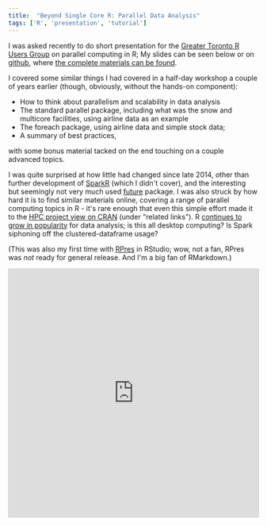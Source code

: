 ```yaml
---
title:  "Beyond Single Core R: Parallel Data Analysis"
tags: ['R', 'presentation', 'tutorial']
---
```


I was asked recently to do short presentation for the [Greater Toronto R Users Group](https://www.meetup.com/Greater-Toronto-Area-GTA-R-Users-Group)
on parallel computing in R; My slides can be seen below or on [github](https://ljdursi.github.io/beyond-single-core-R), where [the complete materials can be found](https://github.com/ljdursi/beyond-single-core-R).

I covered some similar things I had covered in a half-day workshop
a couple of years earlier (though, obviously, without the hands-on
component):
* How to think about parallelism and scalability in data analysis
* The standard parallel package, including what was the snow and multicore facilities, using airline data as an example
* The foreach package, using airline data and simple stock data;
* A summary of best practices,

with some bonus material tacked on the end touching on a couple advanced topics.

I was quite surprised at how little had changed since late 2014, other than 
further development of [SparkR](http://spark.apache.org/docs/latest/sparkr.html) (which
I didn't cover), and the interesting but seemingly not very much used [future](https://cran.r-project.org/web/packages/future/index.html)
package.   I was also struck by how hard it is to find similar materials
online, covering a range of parallel computing topics in R - it's rare enough
that even this simple effort made it to the [HPC project view on CRAN](https://cran.r-project.org/web/views/HighPerformanceComputing.html) 
(under "related links").  R [continues to grow in popularity](http://spectrum.ieee.org/computing/software/the-2016-top-programming-languages) for data analysis; 
is this all desktop computing?  Is Spark siphoning off the clustered-dataframe
usage?

(This was also my first time with [RPres](https://support.rstudio.com/hc/en-us/articles/200486468-Authoring-R-Presentations) in RStudio;
wow, not a fan, RPres was _not_ ready for general release.  And I'm a big fan of RMarkdown.)

<iframe src="https://ljdursi.github.io/beyond-single-core-R" width="595" height="500" frameborder="0" marginwidth="0" marginheight="0" scrolling="no" style="border:1px solid #CCC; border-width:1px; margin-bottom:5px; max-width: 100%;" allowfullscreen> </iframe>
